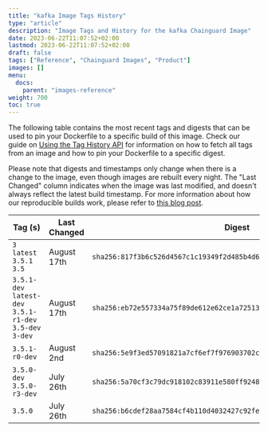 ```yaml
---
title: "kafka Image Tags History"
type: "article"
description: "Image Tags and History for the kafka Chainguard Image"
date: 2023-06-22T11:07:52+02:00
lastmod: 2023-06-22T11:07:52+02:00
draft: false
tags: ["Reference", "Chainguard Images", "Product"]
images: []
menu:
  docs:
    parent: "images-reference"
weight: 700
toc: true
---
```


The following table contains the most recent tags and digests that can be used to pin your Dockerfile to a specific build of this image. Check our guide on [Using the Tag History API](/chainguard/chainguard-images/using-the-tag-history-api/) for information on how to fetch all tags from an image and how to pin your Dockerfile to a specific digest.

Please note that digests and timestamps only change when there is a change to the image, even though images are rebuilt every night. The "Last Changed" column indicates when the image was last modified, and doesn't always reflect the latest build timestamp. For more information about how our reproducible builds work, please refer to [this blog post](https://www.chainguard.dev/unchained/reproducing-chainguards-reproducible-image-builds).

| Tag (s)                                                    | Last Changed | Digest                                                                    |
|------------------------------------------------------------|--------------|---------------------------------------------------------------------------|
|  `3` `latest` `3.5.1` `3.5`                                | August 17th  | `sha256:817f3b6c526d4567c1c19349f2d485b4d6676686af8e64777b06d602ce192641` |
|  `3.5.1-dev` `latest-dev` `3.5.1-r1-dev` `3.5-dev` `3-dev` | August 17th  | `sha256:eb72e557334a75f89de612e62ce1a72513e77398bcd045b0f59b50c65a3277c8` |
|  `3.5.1-r0-dev`                                            | August 2nd   | `sha256:5e9f3ed57091821a7cf6ef7f976903702ca968cb22bdcc46f0b7e03dfceb030e` |
|  `3.5.0-dev` `3.5.0-r3-dev`                                | July 26th    | `sha256:5a70cf3c79dc918102c83911e580ff924804bbdcc31fa76641bebc3376562502` |
|  `3.5.0`                                                   | July 26th    | `sha256:b6cdef28aa7584cf4b110d4032427c92fec40ebab2fbb093d0e90c375f8a619b` |
